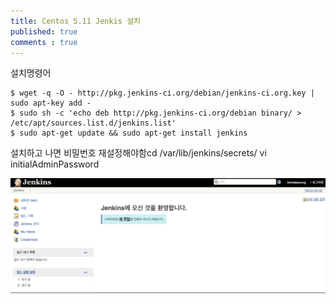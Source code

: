 ```yaml
---
title: Centos 5.11 Jenkis 설치
published: true
comments : true
---
```



설치명령어

```
$ wget -q -O - http://pkg.jenkins-ci.org/debian/jenkins-ci.org.key | sudo apt-key add -
$ sudo sh -c 'echo deb http://pkg.jenkins-ci.org/debian binary/ > /etc/apt/sources.list.d/jenkins.list'
$ sudo apt-get update && sudo apt-get install jenkins
```

설치하고 나면 비밀번호 재설정해야함cd /var/lib/jenkins/secrets/ vi initialAdminPassword


![](/assets/imgs/2017/04/18/201704180117.png)
